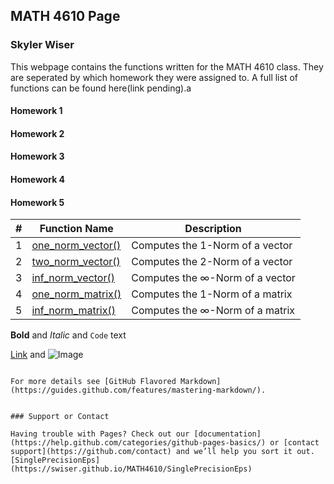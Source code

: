 ## MATH 4610 Page
### Skyler Wiser

This webpage contains the functions written for the MATH 4610 class. They are seperated by which homework they were assigned to. A full list of functions can be found here(link pending).a

#### Homework 1
#### Homework 2
#### Homework 3
#### Homework 4
#### Homework 5
| # | Function Name | Description |
| --- | --- | --- |
| 1 | [one_norm_vector()](https://swiser.github.io/MATH4610/one_norm_vector) | Computes the 1-Norm of a vector |
| 2 | [two_norm_vector()](https://swiser.github.io/MATH4610/two_norm_vector) | Computes the 2-Norm of a vector |
| 3 | [inf_norm_vector()](https://swiser.github.io/MATH4610/inf_norm_vector) | Computes the ∞-Norm of a vector |
| 4 | [one_norm_matrix()](https://swiser.github.io/MATH4610/one_norm_matrix) | Computes the 1-Norm of a matrix |
| 5 | [inf_norm_matrix()](https://swiser.github.io/MATH4610/inf_norm_matrix) | Computes the ∞-Norm of a matrix |









**Bold** and _Italic_ and `Code` text

[Link](url) and ![Image](src)
```

For more details see [GitHub Flavored Markdown](https://guides.github.com/features/mastering-markdown/).


### Support or Contact

Having trouble with Pages? Check out our [documentation](https://help.github.com/categories/github-pages-basics/) or [contact support](https://github.com/contact) and we’ll help you sort it out.
[SinglePrecisionEps](https://swiser.github.io/MATH4610/SinglePrecisionEps)
